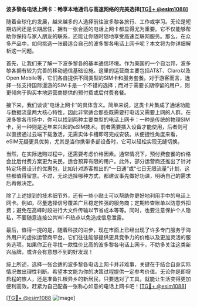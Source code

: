**波多黎各电话上网卡：畅享本地通讯与高速网络的完美选择[[TG💪+ @esim1088](https://t.me/s/esim1088)]**

随着全球化的发展，越来越多的人选择前往波多黎各旅行、工作或学习。无论是短期访问还是长期居住，拥有一张合适的电话上网卡都显得尤为重要。它不仅能够帮助你保持与家人朋友的联系，还能让你随时随地享受高速互联网服务。那么，在众多产品中，如何挑选一张最适合自己的波多黎各电话上网卡呢？本文将为你详细解析这一问题。

首先，让我们来了解一下波多黎各的基本通信环境。作为美国的一个自治邦，波多黎各拥有较为完善的移动通信基础设施。这里的运营商主要包括AT&T、Claro以及Open Mobile等，它们各自提供不同类型的SIM卡和服务套餐。对于游客而言，选择一张支持国际漫游的SIM卡是一个不错的选择；而对于需要长期停留的用户，则更倾向于购买本地运营商提供的预付费或后付费套餐。

接下来，我们谈谈“电话上网卡”的具体含义。简单来说，这类卡片集成了通话功能与数据流量两大核心特性，因此非常适合那些既需要打电话又需要上网的人群。在波多黎各市场中，你可以找到两种主要类型的电话上网卡：一种是传统的物理SIM卡，另一种则是近年来兴起的eSIM技术。前者需要插入设备才能使用，后者则可以直接通过云端下载激活，无需实体卡槽即可完成安装。从便捷性角度来看，eSIM无疑更具优势，尤其是当你携带多部设备时，它可以轻松实现无缝切换。

当然，在实际选购过程中，还需要考虑价格因素。通常情况下，预付费套餐的价格会比后付费方案更为亲民，适合预算有限的用户。此外，部分运营商还推出了针对特定场景设计的优惠包，比如针对游客推出的“一日通”或“七日无限流量”计划，这些都值得留意。不过，无论选择哪种方式，都建议事先做好功课，明确自己的需求后再做决定。

除了上述提到的技术细节外，还有一些小贴士可以帮助你更好地利用手中的电话上网卡。例如，尽量选择信号覆盖广且稳定性强的服务商；定期检查账单以防意外扣费；避免在高峰时段进行大文件传输以节省成本等等。同时，也要注意保护个人隐私，不要随意连接公共Wi-Fi热点以免造成信息泄露。

最后，值得一提的是，随着科技的进步，现在市面上已经出现了许多专门服务于海外用户的虚拟运营商平台。它们往往能够提供更具竞争力的价格以及更加灵活的服务选项。如果你正在寻找一款性价比高的波多黎各电话上网卡，不妨多关注这类新兴品牌，或许会有意想不到的好发现！

综上所述，选择一张合适的波多黎各电话上网卡并非难事，关键在于结合自身实际情况做出理性判断。希望本文能为你的决策过程提供一定参考价值。无论你是即将启程的旅人，还是准备扎根异乡的新居民，只要选对了工具，就能让生活变得更加便利高效。赶紧为自己配备一张称心如意的电话上网卡吧！[[TG💪+ @esim1088](https://t.me/s/esim1088)]

[[TG💪+ @esim1088](https://t.me/s/esim1088) ![Image](https://i.postimg.cc/4NQfJmqS/Snipaste-2025-05-13-00-14-12.png)]